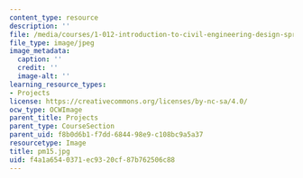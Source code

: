 ```yaml
---
content_type: resource
description: ''
file: /media/courses/1-012-introduction-to-civil-engineering-design-spring-2002/f4a1a6540371ec9320cf87b762506c88_pm15.jpg
file_type: image/jpeg
image_metadata:
  caption: ''
  credit: ''
  image-alt: ''
learning_resource_types:
- Projects
license: https://creativecommons.org/licenses/by-nc-sa/4.0/
ocw_type: OCWImage
parent_title: Projects
parent_type: CourseSection
parent_uid: f8b0d6b1-f7dd-6844-98e9-c108bc9a5a37
resourcetype: Image
title: pm15.jpg
uid: f4a1a654-0371-ec93-20cf-87b762506c88
---
```

